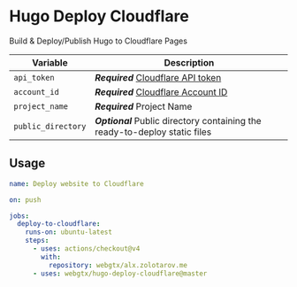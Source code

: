 # Hugo Deploy Cloudflare

Build &amp; Deploy/Publish Hugo to Cloudflare Pages

| Variable                         | Description                                                                   |
|----------------------------------|-------------------------------------------------------------------------------|
| `api_token`                      | ***Required*** [Cloudflare API token](https://developers.cloudflare.com/fundamentals/api/get-started/create-token/)
| `account_id`                     | ***Required*** [Cloudflare Account ID](https://developers.cloudflare.com/fundamentals/setup/find-account-and-zone-ids/)
| `project_name`                   | ***Required*** Project Name
| `public_directory`               | ***Optional*** Public directory containing the ready-to-deploy static files

## Usage
```yaml
name: Deploy website to Cloudflare

on: push

jobs:
  deploy-to-cloudflare:
    runs-on: ubuntu-latest
    steps:
      - uses: actions/checkout@v4
        with:
          repository: webgtx/alx.zolotarov.me
      - uses: webgtx/hugo-deploy-cloudflare@master
```
